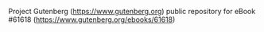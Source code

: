 Project Gutenberg (https://www.gutenberg.org) public repository for
eBook #61618 (https://www.gutenberg.org/ebooks/61618)
